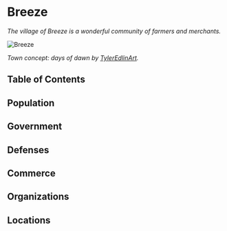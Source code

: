 # Breeze <!-- omit in toc -->

*The village of Breeze is a wonderful community of farmers and merchants.*

![Breeze](https://images-wixmp-ed30a86b8c4ca887773594c2.wixmp.com/f/5a63aaed-8bd9-4c3e-8b9c-00e49f3aa2ad/d5q51d8-c0c861c3-b55d-4bd0-952d-2e8dc9864244.jpg/v1/fill/w_1280,h_835,q_75,strp/town_concept__days_of_dawn_by_tyleredlinart_d5q51d8-fullview.jpg?token=eyJ0eXAiOiJKV1QiLCJhbGciOiJIUzI1NiJ9.eyJzdWIiOiJ1cm46YXBwOjdlMGQxODg5ODIyNjQzNzNhNWYwZDQxNWVhMGQyNmUwIiwiaXNzIjoidXJuOmFwcDo3ZTBkMTg4OTgyMjY0MzczYTVmMGQ0MTVlYTBkMjZlMCIsIm9iaiI6W1t7ImhlaWdodCI6Ijw9ODM1IiwicGF0aCI6IlwvZlwvNWE2M2FhZWQtOGJkOS00YzNlLThiOWMtMDBlNDlmM2FhMmFkXC9kNXE1MWQ4LWMwYzg2MWMzLWI1NWQtNGJkMC05NTJkLTJlOGRjOTg2NDI0NC5qcGciLCJ3aWR0aCI6Ijw9MTI4MCJ9XV0sImF1ZCI6WyJ1cm46c2VydmljZTppbWFnZS5vcGVyYXRpb25zIl19.CGFnI9mk_Tc7rUeNDe9ZPw9ly6kzoIROaDatfDSKuUM)

*Town concept: days of dawn by [TylerEdlinArt](https://www.deviantart.com/tyleredlinart).*

## Table of Contents <!-- omit in toc -->

## Population

## Government

## Defenses

## Commerce

## Organizations

## Locations
